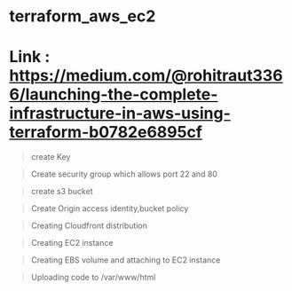 # terraform_aws_ec2
# Link :  https://medium.com/@rohitraut3366/launching-the-complete-infrastructure-in-aws-using-terraform-b0782e6895cf


> create Key

> Create security group which allows port 22 and 80

> create s3 bucket

> Create Origin access identity,bucket policy

> Creating Cloudfront distribution

> Creating EC2 instance

> Creating EBS volume and attaching to EC2 instance

> Uploading code to /var/www/html
